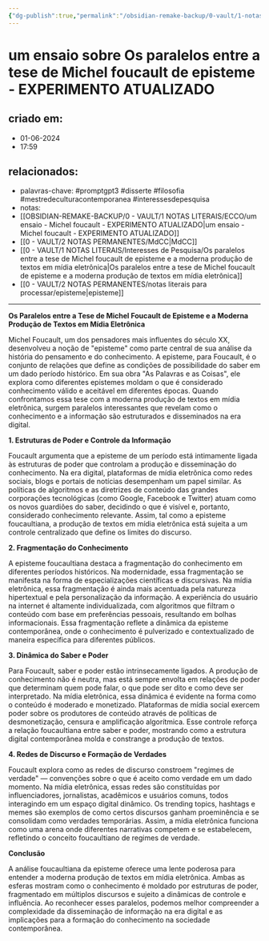 ```yaml
---
{"dg-publish":true,"permalink":"/obsidian-remake-backup/0-vault/1-notas-literais/ecco/um-ensaio-michel-foucault-experimento-atualizado/","tags":["promptgpt3","disserte","filosofia","mestredeculturacontemporanea","interessesdepesquisa"],"dgHomeLink":true,"dgShowLocalGraph":true,"dgShowFileTree":true,"dgEnableSearch":true,"noteIcon":""}
---
```


# um ensaio sobre Os paralelos entre a tese de Michel foucault de episteme - EXPERIMENTO ATUALIZADO

## criado em: 
- 01-06-2024
- 17:59
## relacionados:
- palavras-chave: #promptgpt3 #disserte #filosofia #mestredeculturacontemporanea #interessesdepesquisa 
- notas:
- [[OBSIDIAN-REMAKE-BACKUP/0 - VAULT/1 NOTAS LITERAIS/ECCO/um ensaio - Michel foucault - EXPERIMENTO ATUALIZADO\|um ensaio - Michel foucault - EXPERIMENTO ATUALIZADO]]
- [[0 - VAULT/2 NOTAS PERMANENTES/MdCC\|MdCC]]
- [[0 - VAULT/1 NOTAS LITERAIS/Interesses de Pesquisa/Os paralelos entre a tese de Michel foucault de episteme e a moderna produção de textos em mídia eletrônica\|Os paralelos entre a tese de Michel foucault de episteme e a moderna produção de textos em mídia eletrônica]]
- [[0 - VAULT/2 NOTAS PERMANENTES/notas literais para processar/episteme\|episteme]]
---

**Os Paralelos entre a Tese de Michel Foucault de Episteme e a Moderna Produção de Textos em Mídia Eletrônica**

Michel Foucault, um dos pensadores mais influentes do século XX, desenvolveu a noção de "episteme" como parte central de sua análise da história do pensamento e do conhecimento. A episteme, para Foucault, é o conjunto de relações que define as condições de possibilidade do saber em um dado período histórico. Em sua obra "As Palavras e as Coisas", ele explora como diferentes epistemes moldam o que é considerado conhecimento válido e aceitável em diferentes épocas. Quando confrontamos essa tese com a moderna produção de textos em mídia eletrônica, surgem paralelos interessantes que revelam como o conhecimento e a informação são estruturados e disseminados na era digital.

**1. Estruturas de Poder e Controle da Informação**

Foucault argumenta que a episteme de um período está intimamente ligada às estruturas de poder que controlam a produção e disseminação do conhecimento. Na era digital, plataformas de mídia eletrônica como redes sociais, blogs e portais de notícias desempenham um papel similar. As políticas de algoritmos e as diretrizes de conteúdo das grandes corporações tecnológicas (como Google, Facebook e Twitter) atuam como os novos guardiões do saber, decidindo o que é visível e, portanto, considerado conhecimento relevante. Assim, tal como a episteme foucaultiana, a produção de textos em mídia eletrônica está sujeita a um controle centralizado que define os limites do discurso.

**2. Fragmentação do Conhecimento**

A episteme foucaultiana destaca a fragmentação do conhecimento em diferentes períodos históricos. Na modernidade, essa fragmentação se manifesta na forma de especializações científicas e discursivas. Na mídia eletrônica, essa fragmentação é ainda mais acentuada pela natureza hipertextual e pela personalização da informação. A experiência do usuário na internet é altamente individualizada, com algoritmos que filtram o conteúdo com base em preferências pessoais, resultando em bolhas informacionais. Essa fragmentação reflete a dinâmica da episteme contemporânea, onde o conhecimento é pulverizado e contextualizado de maneira específica para diferentes públicos.

**3. Dinâmica do Saber e Poder**

Para Foucault, saber e poder estão intrinsecamente ligados. A produção de conhecimento não é neutra, mas está sempre envolta em relações de poder que determinam quem pode falar, o que pode ser dito e como deve ser interpretado. Na mídia eletrônica, essa dinâmica é evidente na forma como o conteúdo é moderado e monetizado. Plataformas de mídia social exercem poder sobre os produtores de conteúdo através de políticas de desmonetização, censura e amplificação algorítmica. Esse controle reforça a relação foucaultiana entre saber e poder, mostrando como a estrutura digital contemporânea molda e constrange a produção de textos.

**4. Redes de Discurso e Formação de Verdades**

Foucault explora como as redes de discurso constroem "regimes de verdade" — convenções sobre o que é aceito como verdade em um dado momento. Na mídia eletrônica, essas redes são constituídas por influenciadores, jornalistas, acadêmicos e usuários comuns, todos interagindo em um espaço digital dinâmico. Os trending topics, hashtags e memes são exemplos de como certos discursos ganham proeminência e se consolidam como verdades temporárias. Assim, a mídia eletrônica funciona como uma arena onde diferentes narrativas competem e se estabelecem, refletindo o conceito foucaultiano de regimes de verdade.

**Conclusão**

A análise foucaultiana da episteme oferece uma lente poderosa para entender a moderna produção de textos em mídia eletrônica. Ambas as esferas mostram como o conhecimento é moldado por estruturas de poder, fragmentado em múltiplos discursos e sujeito a dinâmicas de controle e influência. Ao reconhecer esses paralelos, podemos melhor compreender a complexidade da disseminação de informação na era digital e as implicações para a formação do conhecimento na sociedade contemporânea.